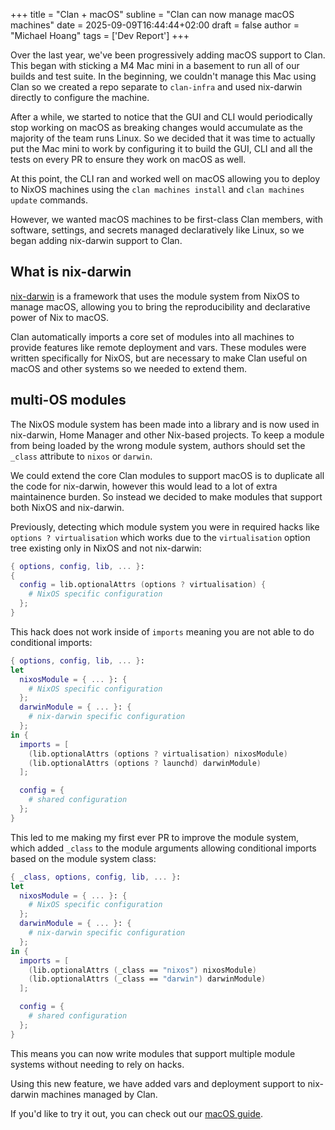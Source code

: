 +++
title = "Clan + macOS"
subline = "Clan can now manage macOS machines"
date = 2025-09-09T16:44:44+02:00
draft = false
author = "Michael Hoang"
tags = ['Dev Report']
+++

Over the last year, we've been progressively adding macOS support to Clan. This began with sticking a M4 Mac mini in a basement to run all of our builds and test suite. In the beginning, we couldn't manage this Mac using Clan so we created a repo separate to `clan-infra` and used nix-darwin directly to configure the machine.

After a while, we started to notice that the GUI and CLI would periodically stop working on macOS as breaking changes would accumulate as the majority of the team runs Linux. So we decided that it was time to actually put the Mac mini to work by configuring it to build the GUI, CLI and all the tests on every PR to ensure they work on macOS as well.

At this point, the CLI ran and worked well on macOS allowing you to deploy to NixOS machines using the `clan machines install` and `clan machines update` commands.

However, we wanted macOS machines to be first-class Clan members, with software, settings, and secrets managed declaratively like Linux, so we began adding nix-darwin support to Clan.

## What is nix-darwin

[nix-darwin](https://github.com/nix-darwin/nix-darwin) is a framework that uses the module system from NixOS to manage macOS, allowing you to bring the reproducibility and declarative power of Nix to macOS.

Clan automatically imports a core set of modules into all machines to provide features like remote deployment and vars. These modules were written specifically for NixOS, but are necessary to make Clan useful on macOS and other systems so we needed to extend them.

## multi-OS modules

The NixOS module system has been made into a library and is now used in nix-darwin, Home Manager and other Nix-based projects. To keep a module from being loaded by the wrong module system, authors should set the `_class` attribute to `nixos` or `darwin`.

We could extend the core Clan modules to support macOS is to duplicate all the code for nix-darwin, however this would lead to a lot of extra maintainence burden. So instead we decided to make modules that support both NixOS and nix-darwin.

Previously, detecting which module system you were in required hacks like `options ? virtualisation` which works due to the `virtualisation` option tree existing only in NixOS and not nix-darwin:

```nix
{ options, config, lib, ... }:
{
  config = lib.optionalAttrs (options ? virtualisation) {
    # NixOS specific configuration
  };
}
```

This hack does not work inside of `imports` meaning you are not able to do conditional imports:

```nix
{ options, config, lib, ... }:
let
  nixosModule = { ... }: {
    # NixOS specific configuration
  };
  darwinModule = { ... }: {
    # nix-darwin specific configuration
  };
in {
  imports = [
    (lib.optionalAttrs (options ? virtualisation) nixosModule)
    (lib.optionalAttrs (options ? launchd) darwinModule)
  ];

  config = {
    # shared configuration
  };
}
```

This led to me making my first ever PR to improve the module system, which added `_class` to the module arguments allowing conditional imports based on the module system class:

```nix
{ _class, options, config, lib, ... }:
let
  nixosModule = { ... }: {
    # NixOS specific configuration
  };
  darwinModule = { ... }: {
    # nix-darwin specific configuration
  };
in {
  imports = [
    (lib.optionalAttrs (_class == "nixos") nixosModule)
    (lib.optionalAttrs (_class == "darwin") darwinModule)
  ];

  config = {
    # shared configuration
  };
}
```

This means you can now write modules that support multiple module systems without needing to rely on hacks.

Using this new feature, we have added vars and deployment support to nix-darwin machines managed by Clan.

If you'd like to try it out, you can check out our [macOS guide](https://docs.clan.lol/guides/macos/).
